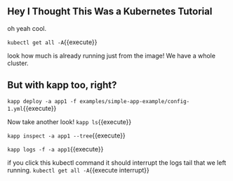 ## Hey I Thought This Was a Kubernetes Tutorial
oh yeah cool. 

`kubectl get all -A`{{execute}}

look how much is already running just from the image! We have a whole cluster.

## But with kapp too, right?

`kapp deploy -a app1 -f examples/simple-app-example/config-1.yml`{{execute}}

Now take another look!
`kapp ls`{{execute}}

`kapp inspect -a app1 --tree`{{execute}}

`kapp logs -f -a app1`{{execute}}

if you click this kubectl command it should interrupt the logs tail that we left
running.
`kubectl get all -A`{{execute interrupt}}
